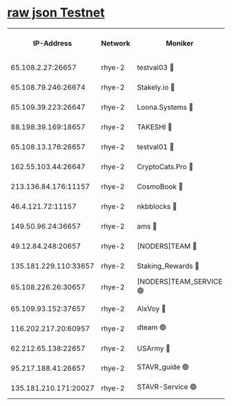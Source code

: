 
[raw json Testnet](https://rpc-check.quickt.stavr.tech/quickt/rpc-quickt-result.json)
=


<table><tr><th>IP-Address</th><th>Network</th><th>Moniker</th><th>Latest Block Height</th><th>Earliest Block Height</th><th>Catching Up</th><th>Tx Index</th><th>Voting Power</th><th>Scan Time</th></tr><tr><td>65.108.2.27:26657</td><td>rhye-2</td><td>testval03 🔴</td><td>1176995</td><td>1</td><td>False</td><td>on</td><td>11002050</td><td>2024-03-09T20:39:53.541353611UTC</td></tr><tr><td>65.108.79.246:26674</td><td>rhye-2</td><td>Stakely.io 🔴</td><td>1176995</td><td>1</td><td>False</td><td>on</td><td>10010</td><td>2024-03-09T20:39:53.853915585UTC</td></tr><tr><td>65.109.39.223:26647</td><td>rhye-2</td><td>Loona.Systems 🔴</td><td>1176995</td><td>1</td><td>False</td><td>off</td><td>86949</td><td>2024-03-09T20:39:58.798564122UTC</td></tr><tr><td>88.198.39.169:18657</td><td>rhye-2</td><td>TAKESHI 🔴</td><td>1176996</td><td>1</td><td>False</td><td>off</td><td>40542</td><td>2024-03-09T20:39:59.342350504UTC</td></tr><tr><td>65.108.13.176:26657</td><td>rhye-2</td><td>testval01 🔴</td><td>1176996</td><td>1</td><td>False</td><td>on</td><td>13082010</td><td>2024-03-09T20:40:00.305791614UTC</td></tr><tr><td>162.55.103.44:26647</td><td>rhye-2</td><td>CryptoCats.Pro 🔴</td><td>1177002</td><td>1</td><td>False</td><td>off</td><td>9999</td><td>2024-03-09T20:40:32.306528903UTC</td></tr><tr><td>213.136.84.176:11157</td><td>rhye-2</td><td>CosmoBook 🔴</td><td>1177000</td><td>65301</td><td>False</td><td>off</td><td>1520417</td><td>2024-03-09T20:40:25.927258221UTC</td></tr><tr><td>46.4.121.72:11157</td><td>rhye-2</td><td>nkbblocks 🔴</td><td>1176993</td><td>70101</td><td>False</td><td>off</td><td>81084</td><td>2024-03-09T20:39:46.458406228UTC</td></tr><tr><td>149.50.96.24:36657</td><td>rhye-2</td><td>ams 🔴</td><td>1176999</td><td>133501</td><td>False</td><td>on</td><td>10732</td><td>2024-03-09T20:40:15.480435784UTC</td></tr><tr><td>49.12.84.248:20657</td><td>rhye-2</td><td>[NODERS]TEAM 🔴</td><td>1176998</td><td>146001</td><td>False</td><td>on</td><td>59690</td><td>2024-03-09T20:40:13.105672507UTC</td></tr><tr><td>135.181.229.110:33657</td><td>rhye-2</td><td>Staking_Rewards 🔴</td><td>1176996</td><td>149101</td><td>False</td><td>on</td><td>9900</td><td>2024-03-09T20:39:59.109902699UTC</td></tr><tr><td>65.108.226.26:30657</td><td>rhye-2</td><td>[NODERS]TEAM_SERVICE 🟢</td><td>1176996</td><td>241501</td><td>False</td><td>on</td><td>0</td><td>2024-03-09T20:39:59.982469618UTC</td></tr><tr><td>65.109.93.152:37657</td><td>rhye-2</td><td>AlxVoy 🔴</td><td>1176994</td><td>315173</td><td>False</td><td>on</td><td>150351</td><td>2024-03-09T20:39:50.887506085UTC</td></tr><tr><td>116.202.217.20:60957</td><td>rhye-2</td><td>dteam 🟢</td><td>1176995</td><td>421794</td><td>False</td><td>on</td><td>0</td><td>2024-03-09T20:39:56.445549305UTC</td></tr><tr><td>62.212.65.138:22657</td><td>rhye-2</td><td>USArmy 🔴</td><td>1129000</td><td>1102501</td><td>False</td><td>on</td><td>58774</td><td>2024-03-09T20:39:53.209367352UTC</td></tr><tr><td>95.217.188.41:26657</td><td>rhye-2</td><td>STAVR_guide 🟢</td><td>1176996</td><td>1176001</td><td>False</td><td>on</td><td>0</td><td>2024-03-09T20:39:59.663311797UTC</td></tr><tr><td>135.181.210.171:20027</td><td>rhye-2</td><td>STAVR-Service 🟢</td><td>1176998</td><td>1176001</td><td>False</td><td>on</td><td>0</td><td>2024-03-09T20:40:10.805877459UTC</td></tr></table>